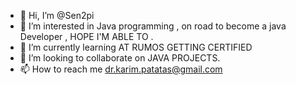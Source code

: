 - 👋 Hi, I’m @Sen2pi
- 👀 I’m interested in Java programming , on road to become a java Developer , HOPE I'M ABLE TO .
- 🌱 I’m currently learning AT RUMOS GETTING CERTIFIED
- 💞️ I’m looking to collaborate on JAVA PROJECTS.
- 📫 How to reach me dr.karim.patatas@gmail.com

<!---
Sen2pi/Sen2pi is a ✨ special ✨ repository because its `README.md` (this file) appears on your GitHub profile.
You can click the Preview link to take a look at your changes.
--->
